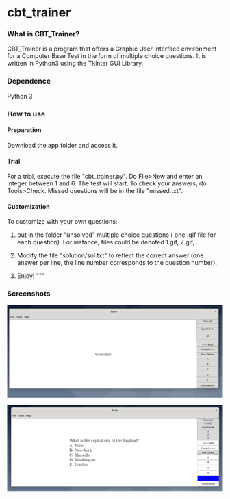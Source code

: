 # cbt_trainer

### What is CBT_Trainer? 
CBT_Trainer is a program that offers a Graphic User Interface environment for a Computer Base Test in the form
of multiple choice questions. It is written in Python3 using the Tkinter GUI
Library.

### Dependence
Python 3

### How to use

#### Preparation
Download the app folder and access it.

#### Trial
For a trial, execute the file "cbt_trainer.py". Do File>New and enter an
integer between 1 and 6. The test will start. To check your answers, 
do Tools>Check. Missed questions will be in the file "missed.txt".

#### Customization
To customize with your own questions:

1. put in the folder "unsolved" multiple choice questions
( one .gif file for each question). For instance, files
could be denoted 1.gif, 2.gif, ...

2. Modify the file "solution/sol.txt" to reflect the correct answer 
(one answer per line, the line number corresponds to the question number).

3. Enjoy!
"""

### Screenshots
![1.png](1.png)

![2.png](2.png)

